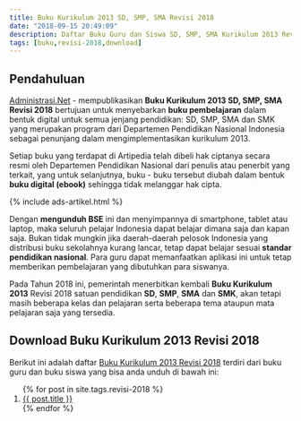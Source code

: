 ```yaml
---
title: Buku Kurikulum 2013 SD, SMP, SMA Revisi 2018
date: "2018-09-15 20:49:09"
description: Daftar Buku Guru dan Siswa SD, SMP, SMA Kurikulum 2013 Revisi 2018, Unduh Buku Kurikulum 2018 Revisi 2018.
tags: [buku,revisi-2018,download]
---
```


## Pendahuluan
[Administrasi.Net](/ "Administrasi.Net") - mempublikasikan **Buku Kurikulum 2013 SD, SMP, SMA Revisi 2018** bertujuan untuk menyebarkan **buku pembelajaran** dalam bentuk digital untuk semua jenjang pendidikan: SD, SMP, SMA dan SMK yang merupakan program dari Departemen Pendidikan Nasional Indonesia sebagai penunjang dalam mengimplementasikan kurikulum 2013.

Setiap buku yang terdapat di Artipedia telah dibeli hak ciptanya secara resmi oleh Departemen Pendidikan Nasional dari penulis atau penerbit yang terkait, yang untuk selanjutnya, buku - buku tersebut diubah dalam bentuk **buku digital (ebook)** sehingga tidak melanggar hak cipta.

{% include ads-artikel.html %}

Dengan **mengunduh BSE** ini dan menyimpannya di smartphone, tablet atau laptop, maka seluruh pelajar Indonesia dapat belajar dimana saja dan kapan saja. Bukan tidak mungkin jika daerah-daerah pelosok Indonesia yang distribusi buku sekolahnya kurang lancar, tetap dapat belajar sesuai **standar pendidikan nasional**. Para guru dapat memanfaatkan aplikasi ini untuk tetap memberikan pembelajaran yang dibutuhkan para siswanya.

Pada Tahun 2018 ini, pemerintah menerbitkan kembali **Buku Kurikulum 2013** Revisi 2018 satuan pendidikan **SD**, **SMP**, **SMA** dan **SMK**, akan tetapi masih beberapa kelas dan pelajaran serta beberapa tema ataupun mata pelajaran saja yang tersedia.

## Download Buku Kurikulum 2013 Revisi 2018
Berikut ini adalah daftar [Buku Kurikulum 2013 Revisi 2018](/bse/daftar-buku-guru-siswa-sd-smp-sma-kurikulum-2013-revisi-2018 "Buku Guru dan Siswa SD, SMP, SMA Kurikulum 2013 Revisi 2018") terdiri dari buku guru dan buku siswa yang bisa anda unduh di bawah ini:

<ol class="arti">{% for post in site.tags.revisi-2018 %}
<li class="{% if page.title == post.title %}current{% endif %}">
<a href="{{ post.url }}" title="{{ post.title }}">{{ post.title }}</a>
</li>
{% endfor %}
</ol>

